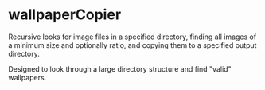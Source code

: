 # wallpaperCopier

Recursive looks for image files in a specified directory, finding all images of a minimum size and optionally ratio, and copying them to a specified output directory.

Designed to look through a large directory structure and find "valid" wallpapers.
